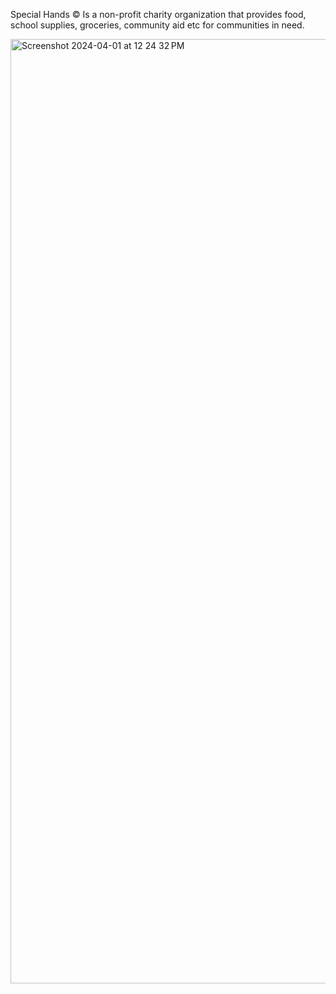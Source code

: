 Special Hands © Is a non-profit charity organization that provides food, school supplies, groceries, community aid etc for communities in need.

<img width="1511" alt="Screenshot 2024-04-01 at 12 24 32 PM" src="https://github.com/Special-Hands/SpecialHands/assets/146129297/fb5110b5-81e3-4d6e-8f24-cd90ffcc3490">
